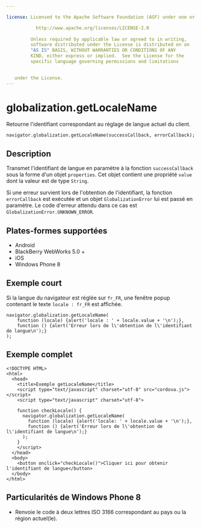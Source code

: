 ```yaml
---

license: Licensed to the Apache Software Foundation (ASF) under one or more contributor license agreements. See the NOTICE file distributed with this work for additional information regarding copyright ownership. The ASF licenses this file to you under the Apache License, Version 2.0 (the "License"); you may not use this file except in compliance with the License. You may obtain a copy of the License at

           http://www.apache.org/licenses/LICENSE-2.0
    
         Unless required by applicable law or agreed to in writing,
         software distributed under the License is distributed on an
         "AS IS" BASIS, WITHOUT WARRANTIES OR CONDITIONS OF ANY
         KIND, either express or implied.  See the License for the
         specific language governing permissions and limitations
    

   under the License.
---
```


# globalization.getLocaleName

Retourne l'identifiant correspondant au réglage de langue actuel du client.

    navigator.globalization.getLocaleName(successCallback, errorCallback);
    

## Description

Transmet l'identifiant de langue en paramètre à la fonction `successCallback` sous la forme d'un objet `properties`. Cet objet contient une propriété `value` dont la valeur est de type `String`.

Si une erreur survient lors de l'obtention de l'identifiant, la fonction `errorCallback` est exécutée et un objet `GlobalizationError` lui est passé en paramètre. Le code d'erreur attendu dans ce cas est `GlobalizationError.UNKNOWN_ERROR`.

## Plates-formes supportées

*   Android
*   BlackBerry WebWorks 5.0 +
*   iOS
*   Windows Phone 8

## Exemple court

Si la langue du navigateur est réglée sur `fr_FR`, une fenêtre popup contenant le texte `locale : fr_FR` est affichée.

    navigator.globalization.getLocaleName(
        function (locale) {alert('locale : ' + locale.value + '\n');},
        function () {alert('Erreur lors de l\'obtention de l\'identifiant de langue\n');}
    );
    

## Exemple complet

    <!DOCTYPE HTML>
    <html>
      <head>
        <title>Exemple getLocaleName</title>
        <script type="text/javascript" charset="utf-8" src="cordova.js"></script>
        <script type="text/javascript" charset="utf-8">
    
        function checkLocale() {
          navigator.globalization.getLocaleName(
            function (locale) {alert('locale: ' + locale.value + '\n');},
            function () {alert('Erreur lors de l\'obtention de l\'identifiant de langue\n');}
          );
        }
        </script>
      </head>
      <body>
        <button onclick="checkLocale()">Cliquer ici pour obtenir l'identifiant de langue</button>
      </body>
    </html>
    

## Particularités de Windows Phone 8

*   Renvoie le code à deux lettres ISO 3166 correspondant au pays ou la région actuel(le).